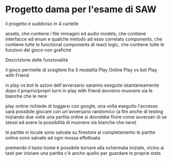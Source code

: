 # Progetto dama per l'esame di SAW

il progetto è suddiviso in 4 cartelle

assets, che contiene i file immagini ed audio
models, che contiene interfacce ed enum e qualche metodo ad esso correlato
components, che contiene tutte le functional components di react
logic, che contiene tutte le funzioni del gioco non grafiche

Descrizione delle funzionalità

il gioco permette di scegliere fra 3 modalità
Play Online
Play vs bot
Play with Friend

in play vs bot le azioni dell'avversario saranno eseguite istantaneamente dopo il proprio/propri turni
in play with friend dovremo muovere sia le bianche che le nere

play online richiede di loggarsi con google, una volta eseguito l'accesso sarà possibile giocare con un'avversario randomico (a fini anche di testing iniziando due volte una partita online si dovrebbe finire come avversari di se stessi ed avere la possibilità di muovere sia bianche che nere)

le partite in locale sono salvate su firestore al completamento
le partite online sono salvate ad ogni mossa effettuata

premendo il tasto home è possibile tornare alla schermata iniziale, vicino ai tasti per iniziare una partita c'è anche quello per guardare le proprie stats

